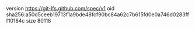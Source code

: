 version https://git-lfs.github.com/spec/v1
oid sha256:a50d5ceeb19713f1a9bde48fcf90bc84a62c7b615fd0e0a746d0283fff10184c
size 80118

